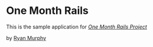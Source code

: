 # One Month Rails

This is the sample application for 
[*One Month Rails Project*](http://onemonthrails.com)

by [Ryan Murphy](sgoodny.com)

